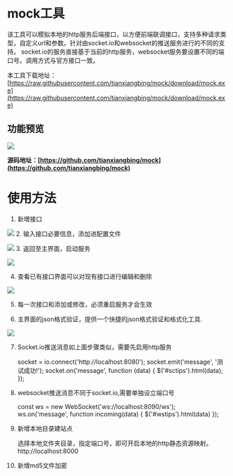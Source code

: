 # mock工具
该工具可以模拟本地的http服务后端接口，以方便前端联调接口，支持多种请求类型，自定义url和参数。针对由socket.io和websocket的推送服务进行的不同的支持。
socket.io的服务直接基于当前的http服务，websocket服务要设置不同的端口号。调用方式与官方接口一致。

本工具下载地址：
[https://raw.githubusercontent.com/tianxiangbing/mock/download/mock.exe](https://raw.githubusercontent.com/tianxiangbing/mock/download/mock.exe)

## 功能预览
![](imgs/step.jpg)

**源码地址：[https://github.com/tianxiangbing/mock](https://github.com/tianxiangbing/mock)**
# 使用方法

1. 新增接口

![](imgs/step-1.jpg)
2. 输入接口必要信息，添加进配置文件

![](imgs/step-2-3.jpg)
3. 返回至主界面，启动服务

![](imgs/step-3.jpg)

4. 查看已有接口界面可以对现有接口进行编辑和删除

![](imgs/step-4.jpg)

5. 每一次接口和添加或修改，必须重启服务才会生效

6. 主界面的json格式验证，提供一个快捷的json格式验证和格式化工具.

![](imgs/step-6.jpg)

7. Socket.io推送消息如上面步骤类似，需要先启用http服务

    socket = io.connect('http://localhost:8080');
    socket.emit('message', '测试成功!');
    socket.on('message', function (data) {
        $('#sctips').html(data);
    });

8. websocket推送消息不同于socket.io,需要单独设立端口号

    const ws = new WebSocket('ws://localhost:8090/ws');
    ws.on('message', function incoming(data) {
        $('#wstips').html(data)
    });

9. 新增本地目录建站点

    选择本地文件夹目录，指定端口号，即可开启本地的http静态资源映射。http://localhost:8000

10. 新增md5文件加密